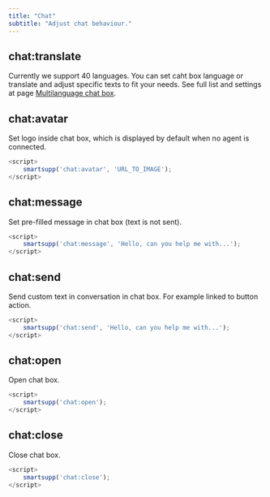 ```yaml
---
title: "Chat"
subtitle: "Adjust chat behaviour."
---
```


## chat:translate

Currently we support 40 languages. You can set caht box language or translate and adjust specific texts to fit your needs. See full list and settings at page [Multilanguage chat box](/docs/examples/multilanguage-chat-box/).

## chat:avatar

Set logo inside chat box, which is displayed by default when no agent is connected.

```js
<script>
	smartsupp('chat:avatar', 'URL_TO_IMAGE');
</script>
```

## chat:message

Set pre-filled message in chat box (text is not sent).

```js
<script>
	smartsupp('chat:message', 'Hello, can you help me with...');
</script>
```

## chat:send

Send custom text in conversation in chat box. For example linked to button action.

```js
<script>
	smartsupp('chat:send', 'Hello, can you help me with...');
</script>
```

## chat:open

Open chat box.

```js
<script>
	smartsupp('chat:open');
</script>
```

## chat:close

Close chat box.

```js
<script>
	smartsupp('chat:close');
</script>
```